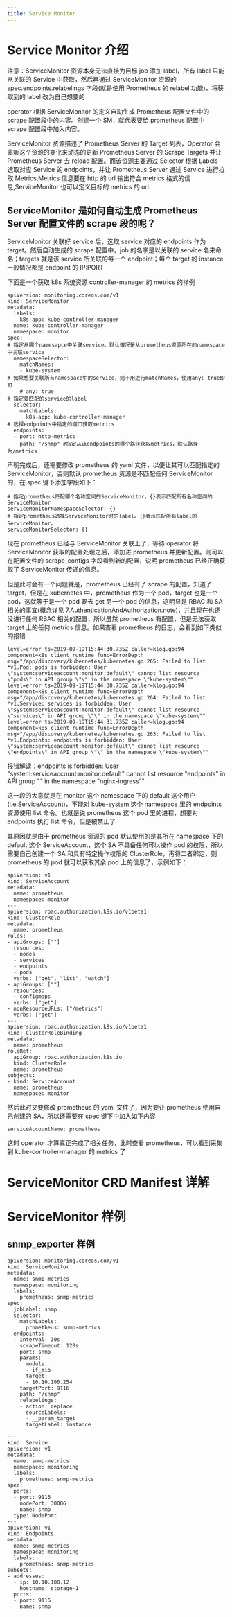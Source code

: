 ```yaml
---
title: Service Monitor
---
```


# Service Monitor 介绍

注意：ServiceMonitor 资源本身无法直接为目标 job 添加 label，所有 label 只能从关联的 Service 中获取，然后再通过 ServiceMonitor 资源的 spec.endpoints.relabelings 字段(就是使用 Prometheus 的 relabel 功能)，将获取到的 label 改为自己想要的

operator 根据 ServiceMonitor 的定义自动生成 Prometheus 配置文件中的 scrape 配置段中的内容。创建一个 SM，就代表要给 prometheus 配置中 scrape 配置段中加入内容。

ServiceMonitor 资源描述了 Prometheus Server 的 Target 列表，Operator 会监听这个资源的变化来动态的更新 Prometheus Server 的 Scrape Targets 并让 Prometheus Server 去 reload 配置。而该资源主要通过 Selector 根据 Labels 选取对应 Service 的 endpoints，并让 Prometheus Server 通过 Service 进行拉取 Metrics,Metrics 信息要在 http 的 url 输出符合 metrics 格式的信息,ServiceMonitor 也可以定义目标的 metrics 的 url.

## ServiceMonitor 是如何自动生成 Prometheus Server 配置文件的 scrape 段的呢？

ServiceMonitor 关联好 service 后，选取 service 对应的 endpoints 作为 target。然后自动生成的 scrape 配置中，job 的名字是以关联的 service 名来命名；targets 就是该 service 所关联的每一个 endpoint；每个 target 的 instance 一般情况都是 endpoint 的 IP:PORT

下面是一个获取 k8s 系统资源 controller-manager 的 metrics 的样例

    apiVersion: monitoring.coreos.com/v1
    kind: ServiceMonitor
    metadata:
      labels:
        k8s-app: kube-controller-manager
      name: kube-controller-manager
      namespace: monitor
    spec:
    # 指定从哪个namesapce中关联service。默认情况是从prometheus资源所在的namespace中关联service
      namespaceSelector:
        matchNames:
        - kube-system
    # 如果想要关联所有namespace中的service，则不用进行matchNames，使用any: true即可
        # any: true
    # 指定要匹配的service的label
      selector:
        matchLabels:
          k8s-app: kube-controller-manager
    # 选择endpoints中指定的端口获取metrics
      endpoints:
      - port: http-metrics
        path: "/snmp" #指定从该endpoints的哪个路径获取metrics，默认路径为/metrics

声明完成后，还需要修改 prometheus 的 yaml 文件，以便让其可以匹配指定的 ServiceMonitor，否则默认 prometheus 资源是不匹配任何 ServiceMonitor 的，在 spec 键下添加字段如下：

    # 指定prometheus匹配哪个名称空间的ServiceMonitor。{}表示匹配所有名称空间的ServiceMonitor
    serviceMonitorNamespaceSelector: {}
    # 指定prometheus选择ServiceMonitor时的label。{}表示匹配所有label的ServiceMonitor。
    serviceMonitorSelector: {}

现在 prometheus 已经与 ServiceMonitor 关联上了，等待 operator 将 ServiceMonitor 获取的配置处理之后，添加进 prometheus 并更新配置。则可以在配置文件的 scrape_configs 字段看到新的配置，说明 prometheus 已经正确获取了 ServiceMonitor 传递的信息。

但是此时会有一个问题就是，prometheus 已经有了 scrape 的配置，知道了 target，但是在 kubernetes 中，prometheus 作为一个 pod，target 也是一个 pod，这就等于是一个 pod 要去 get 另一个 pod 的信息，这明显是 RBAC 和 SA 相关的事宜(概念详见 7.AuthenticationAndAuthorization.note)，并且现在也还没进行任何 RBAC 相关的配置，所以虽然 prometheus 有配置，但是无法获取 target 上的任何 metrics 信息。如果查看 prometheus 的日志，会看到如下类似的报错

    level=error ts=2019-09-19T15:44:30.735Z caller=klog.go:94 component=k8s_client_runtime func=ErrorDepth msg="/app/discovery/kubernetes/kubernetes.go:265: Failed to list *v1.Pod: pods is forbidden: User \"system:serviceaccount:monitor:default\" cannot list resource \"pods\" in API group \"\" in the namespace \"kube-system\""
    level=error ts=2019-09-19T15:44:30.735Z caller=klog.go:94 component=k8s_client_runtime func=ErrorDepth msg="/app/discovery/kubernetes/kubernetes.go:264: Failed to list *v1.Service: services is forbidden: User \"system:serviceaccount:monitor:default\" cannot list resource \"services\" in API group \"\" in the namespace \"kube-system\""
    level=error ts=2019-09-19T15:44:31.735Z caller=klog.go:94 component=k8s_client_runtime func=ErrorDepth msg="/app/discovery/kubernetes/kubernetes.go:263: Failed to list *v1.Endpoints: endpoints is forbidden: User \"system:serviceaccount:monitor:default\" cannot list resource \"endpoints\" in API group \"\" in the namespace \"kube-system\""

报错解读：endpoints is forbidden: User "system:serviceaccount:monitor:default" cannot list resource "endpoints" in API group "" in the namespace "nginx-ingress""

这一段的大意就是在 monitor 这个 namespace 下的 default 这个用户(i.e.ServiceAccount)，不能对 kube-system 这个 namespace 里的 endpoints 资源使用 list 命令。也就是说 prometheus 这个 pod 里的进程，想要对 endpoints 执行 list 命令，但是被禁止了

其原因就是由于 prometheus 资源的 pod 默认使用的是其所在 namespace 下的 default 这个 ServiceAccount，这个 SA 不具备任何可以操作 pod 的权限，所以需要自己创建一个 SA 和具有特定操作权限的 ClusterRole，再将二者绑定，则 prometheus 的 pod 就可以获取其余 pod 上的信息了，示例如下：

    apiVersion: v1
    kind: ServiceAccount
    metadata:
      name: prometheus
      namespace: monitor
    ---
    apiVersion: rbac.authorization.k8s.io/v1beta1
    kind: ClusterRole
    metadata:
      name: prometheus
    rules:
    - apiGroups: [""]
      resources:
      - nodes
      - services
      - endpoints
      - pods
      verbs: ["get", "list", "watch"]
    - apiGroups: [""]
      resources:
      - configmaps
      verbs: ["get"]
    - nonResourceURLs: ["/metrics"]
      verbs: ["get"]
    ---
    apiVersion: rbac.authorization.k8s.io/v1beta1
    kind: ClusterRoleBinding
    metadata:
      name: prometheus
    roleRef:
      apiGroup: rbac.authorization.k8s.io
      kind: ClusterRole
      name: prometheus
    subjects:
    - kind: ServiceAccount
      name: prometheus
      namespace: monitor

然后此时又要修改 prometheus 的 yaml 文件了，因为要让 prometheus 使用自己创建的 SA，所以还需要在 spec 键下中加入如下内容

    serviceAccountName: prometheus

这时 operator 才算真正完成了相关任务，此时查看 prometheus，可以看到采集到 kube-controller-manager 的 metrics 了

# ServiceMonitor CRD Manifest 详解

# ServiceMonitor 样例

## snmp_exporter 样例

    apiVersion: monitoring.coreos.com/v1
    kind: ServiceMonitor
    metadata:
      name: snmp-metrics
      namespace: monitoring
      labels:
        prometheus: snmp-metrics
    spec:
      jobLabel: snmp
      selector:
        matchLabels:
          prometheus: snmp-metrics
      endpoints:
      - interval: 30s
        scrapeTimeout: 120s
        port: snmp
        params:
          module:
          - if_mib
          target:
          - 10.10.100.254
        targetPort: 9116
        path: "/snmp"
        relabelings:
        - action: replace
          sourceLabels:
          - __param_target
          targetLabel: instance

    ---
    kind: Service
    apiVersion: v1
    metadata:
      name: snmp-metrics
      namespace: monitoring
      labels:
        prometheus: snmp-metrics
    spec:
      ports:
      - port: 9116
        nodePort: 30006
        name: snmp
      type: NodePort
    ---
    apiVersion: v1
    kind: Endpoints
    metadata:
      name: snmp-metrics
      namespace: monitoring
      labels:
        prometheus: snmp-metrics
    subsets:
    - addresses:
      - ip: 10.10.100.12
        hostname: storage-1
      ports:
      - port: 9116
        name: snmp
